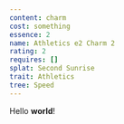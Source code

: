 ```yaml
---
content: charm
cost: something
essence: 2
name: Athletics e2 Charm 2
rating: 2
requires: []
splat: Second Sunrise
trait: Athletics
tree: Speed
---
```


Hello **world**!
